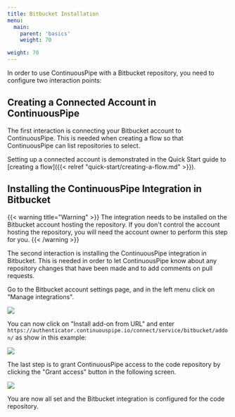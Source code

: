 ```yaml
---
title: Bitbucket Installation
menu:
  main:
    parent: 'basics'
    weight: 70

weight: 70
---
```

In order to use ContinuousPipe with a Bitbucket repository, you need to configure two interaction points: 

## Creating a Connected Account in ContinuousPipe

The first interaction is connecting your Bitbucket account to ContinuousPipe. This is needed when creating a flow so that ContinuousPipe can list repositories to select. 

Setting up a connected account is demonstrated in the Quick Start guide to [creating a flow]({{< relref "quick-start/creating-a-flow.md" >}}).

## Installing the ContinuousPipe Integration in Bitbucket

{{< warning title="Warning" >}}
The integration needs to be installed on the Bitbucket account hosting the repository. If you don't control the account hosting the repository, you will need the account owner to perform this step for you.
{{< /warning >}}

The second interaction is installing the ContinuousPipe integration in Bitbucket. This is needed in order to let ContinuousPipe know about any repository changes that have been made and to add comments on pull requests.

Go to the Bitbucket account settings page, and in the left menu click on "Manage integrations".

![](/images/basics/bitbucket-settings-menu.png)

You can now click on "Install add-on from URL" and enter `https://authenticator.continuouspipe.io/connect/service/bitbucket/addon/` as show in this example:

![](/images/basics/bitbucket-addon-install.png)

The last step is to grant ContinuousPipe access to the code repository by clicking the "Grant access" button in the following screen.

![](/images/basics/bitbucket-grant-access-popup.png)

You are now all set and the Bitbucket integration is configured for the code repository.